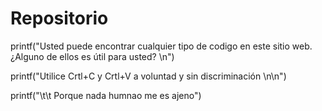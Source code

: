 # Repositorio

printf("Usted puede encontrar cualquier tipo de  codigo en este sitio web. ¿Alguno de ellos es útil para usted? \n")

printf("Utilice Crtl+C y Crtl+V a voluntad y sin discriminación \n\n")

printf("\t\t Porque nada humnao me es ajeno")
